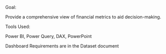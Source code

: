 Goal: 

Provide a comprehensive view of financial metrics to aid decision-making.

Tools Used: 

Power BI, Power Query, DAX, PowerPoint

Dashboard Requirements are in the Dataset document
